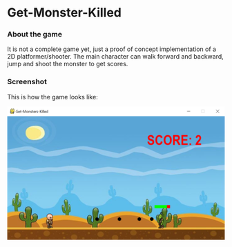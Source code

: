 # Get-Monster-Killed
### About the game
It is not a complete game yet, just a proof of concept implementation of a 2D platformer/shooter. The main character can walk forward and backward, jump and shoot the monster to get scores.

### Screenshot
This is how the game looks like:

<p align='center'>
<img src='Images/screenshot.PNG'/>
</p>
